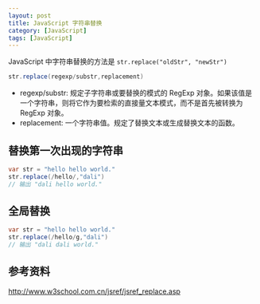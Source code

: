```yaml
---
layout: post
title: JavaScript 字符串替换
category: [JavaScript]
tags: [JavaScript]
---
```


JavaScript 中字符串替换的方法是 `str.replace("oldStr", "newStr")`

```java
str.replace(regexp/substr,replacement)
```
- regexp/substr: 规定子字符串或要替换的模式的 RegExp 对象。如果该值是一个字符串，则将它作为要检索的直接量文本模式，而不是首先被转换为 RegExp 对象。
- replacement: 一个字符串值。规定了替换文本或生成替换文本的函数。

## 替换第一次出现的字符串

```java
var str = "hello hello world."
str.replace(/hello/,"dali")
// 输出 "dali hello world."
```

## 全局替换

```java
var str = "hello hello world."
str.replace(/hello/g,"dali")
// 输出 "dali dali world."
```

## 参考资料

<http://www.w3school.com.cn/jsref/jsref_replace.asp>